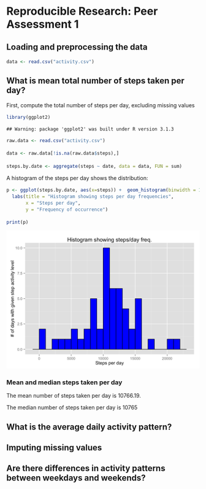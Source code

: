 # Reproducible Research: Peer Assessment 1


## Loading and preprocessing the data


```r
data <- read.csv("activity.csv")
```

## What is mean total number of steps taken per day?

First, compute the total number of steps per day, excluding missing values

```r
library(ggplot2)
```

```
## Warning: package 'ggplot2' was built under R version 3.1.3
```


```r
raw.data <- read.csv("activity.csv")

data <- raw.data[!is.na(raw.data$steps),]

steps.by.date <- aggregate(steps ~ date, data = data, FUN = sum)
```

A histogram of the steps per day shows the distribution:


```r
p <- ggplot(steps.by.date, aes(x=steps)) +  geom_histogram(binwidth = 1000, fill="blue")  + 
  labs(title = "Histogram showing steps per day frequencies", 
       x = "Steps per day",
       y = "Frequency of occurrence")

print(p)
```

![](PA1_template_files/figure-html/meanstepshistogram-1.png) 

### Mean and median steps taken per day

The mean number of steps taken per day is 10766.19.

The median number of steps taken per day is 10765

## What is the average daily activity pattern?



## Imputing missing values



## Are there differences in activity patterns between weekdays and weekends?
